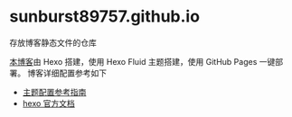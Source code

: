 # sunburst89757.github.io
存放博客静态文件的仓库

[本博客](https://sunburst89757.github.io/)由 Hexo 搭建，使用 Hexo Fluid 主题搭建，使用 GitHub Pages 一键部署。
博客详细配置参考如下

- [主题配置参考指南](https://hexo.fluid-dev.com/docs/)
- [hexo 官方文档](https://hexo.io/zh-cn/docs/)
